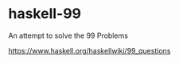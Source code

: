 haskell-99
==========

An attempt to solve the 99 Problems

https://www.haskell.org/haskellwiki/99_questions
